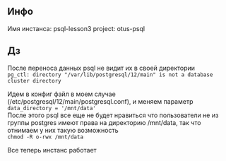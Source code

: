 ## Инфо
Имя инстанса: psql-lesson3
project: otus-psql 

## Дз
После переноса данных psql не видит их в своей директории  
`pg_ctl: directory "/var/lib/postgresql/12/main" is not a database cluster directory`

Идем в конфиг файл в моем случае (/etc/postgresql/12/main/postgresql.conf), и меняем параметр  
`data_directory = '/mnt/data'`  
После этого psql все еще не будет нравиться что пользователи не из группы postgres имеют права на директорию /mnt/data, так что отнимаем у них такую возможность  
`chmod -R o-rwx /mnt/data`

Все теперь инстанс работает

